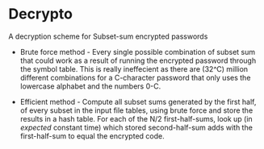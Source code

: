 <h1> Decrypto </h1>

A decryption scheme for Subset-sum encrypted passwords

* Brute force method - 
Every single possible combination of subset sum that could work as a result of running the encrypted password through the symbol table. This is really ineffecient as there are (32^C) million different combinations for a C-character password that only uses the lowercase alphabet and the numbers 0-C.

* Efficient method -
Compute all subset sums generated by the first half, of every subset in the input file tables, using brute force and store the results in a hash table. For each of the N/2 first-half-sums, look up (in *expected* constant time) which stored second-half-sum adds with the first-half-sum to equal the encrypted code.

